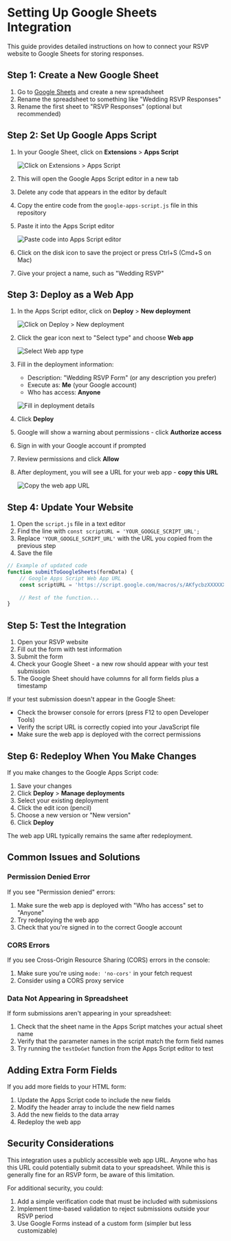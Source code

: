 # Setting Up Google Sheets Integration

This guide provides detailed instructions on how to connect your RSVP website to Google Sheets for storing responses.

## Step 1: Create a New Google Sheet

1. Go to [Google Sheets](https://sheets.google.com) and create a new spreadsheet
2. Rename the spreadsheet to something like "Wedding RSVP Responses"
3. Rename the first sheet to "RSVP Responses" (optional but recommended)

## Step 2: Set Up Google Apps Script

1. In your Google Sheet, click on **Extensions** > **Apps Script**

   ![Click on Extensions > Apps Script](https://i.imgur.com/8QZZJRv.png)

2. This will open the Google Apps Script editor in a new tab
3. Delete any code that appears in the editor by default
4. Copy the entire code from the `google-apps-script.js` file in this repository
5. Paste it into the Apps Script editor

   ![Paste code into Apps Script editor](https://i.imgur.com/MPZLFVX.png)

6. Click on the disk icon to save the project or press Ctrl+S (Cmd+S on Mac)
7. Give your project a name, such as "Wedding RSVP"

## Step 3: Deploy as a Web App

1. In the Apps Script editor, click on **Deploy** > **New deployment**

   ![Click on Deploy > New deployment](https://i.imgur.com/tJNfhKG.png)

2. Click the gear icon next to "Select type" and choose **Web app**

   ![Select Web app type](https://i.imgur.com/DNJ9Bmp.png)

3. Fill in the deployment information:
   - Description: "Wedding RSVP Form" (or any description you prefer)
   - Execute as: **Me** (your Google account)
   - Who has access: **Anyone**

   ![Fill in deployment details](https://i.imgur.com/XiLNokQ.png)

4. Click **Deploy**
5. Google will show a warning about permissions - click **Authorize access**
6. Sign in with your Google account if prompted
7. Review permissions and click **Allow**
8. After deployment, you will see a URL for your web app - **copy this URL**

   ![Copy the web app URL](https://i.imgur.com/y5xqJQ6.png)

## Step 4: Update Your Website

1. Open the `script.js` file in a text editor
2. Find the line with `const scriptURL = 'YOUR_GOOGLE_SCRIPT_URL';`
3. Replace `'YOUR_GOOGLE_SCRIPT_URL'` with the URL you copied from the previous step
4. Save the file

```javascript
// Example of updated code
function submitToGoogleSheets(formData) {
    // Google Apps Script Web App URL
    const scriptURL = 'https://script.google.com/macros/s/AKfycbzXXXXXXXXXXXXXXXXXXXXXXXXXXXXXXXXXXXX/exec';
    
    // Rest of the function...
}
```

## Step 5: Test the Integration

1. Open your RSVP website
2. Fill out the form with test information
3. Submit the form
4. Check your Google Sheet - a new row should appear with your test submission
5. The Google Sheet should have columns for all form fields plus a timestamp

If your test submission doesn't appear in the Google Sheet:
- Check the browser console for errors (press F12 to open Developer Tools)
- Verify the script URL is correctly copied into your JavaScript file
- Make sure the web app is deployed with the correct permissions

## Step 6: Redeploy When You Make Changes

If you make changes to the Google Apps Script code:

1. Save your changes
2. Click **Deploy** > **Manage deployments**
3. Select your existing deployment
4. Click the edit icon (pencil)
5. Choose a new version or "New version"
6. Click **Deploy**

The web app URL typically remains the same after redeployment.

## Common Issues and Solutions

### Permission Denied Error

If you see "Permission denied" errors:
1. Make sure the web app is deployed with "Who has access" set to "Anyone"
2. Try redeploying the web app
3. Check that you're signed in to the correct Google account

### CORS Errors

If you see Cross-Origin Resource Sharing (CORS) errors in the console:
1. Make sure you're using `mode: 'no-cors'` in your fetch request
2. Consider using a CORS proxy service

### Data Not Appearing in Spreadsheet

If form submissions aren't appearing in your spreadsheet:
1. Check that the sheet name in the Apps Script matches your actual sheet name
2. Verify that the parameter names in the script match the form field names
3. Try running the `testDoGet` function from the Apps Script editor to test

## Adding Extra Form Fields

If you add more fields to your HTML form:

1. Update the Apps Script code to include the new fields
2. Modify the header array to include the new field names
3. Add the new fields to the data array
4. Redeploy the web app

## Security Considerations

This integration uses a publicly accessible web app URL. Anyone who has this URL could potentially submit data to your spreadsheet. While this is generally fine for an RSVP form, be aware of this limitation.

For additional security, you could:
1. Add a simple verification code that must be included with submissions
2. Implement time-based validation to reject submissions outside your RSVP period
3. Use Google Forms instead of a custom form (simpler but less customizable) 